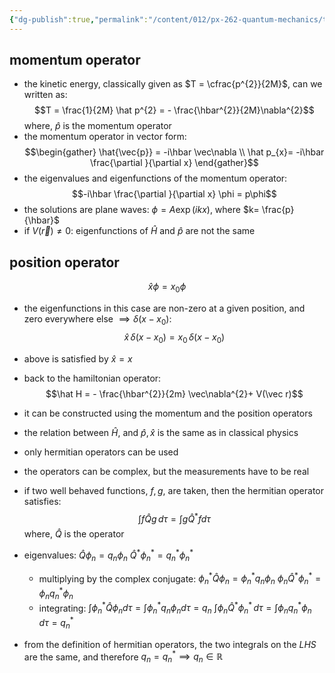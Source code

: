 ```yaml
---
{"dg-publish":true,"permalink":"/content/012/px-262-quantum-mechanics/term-1/c-the-basic-postulates/px-262-c2b-momentum-and-position-operator/","noteIcon":"1","created":"2024-11-25T10:50:32.000+00:00","updated":"2024-12-07T14:18:58.266+00:00"}
---
```


## momentum operator
- the kinetic energy, classically given as $T = \cfrac{p^{2}}{2M}$, can we written as:
$$T = \frac{1}{2M} \hat p^{2} = - \frac{\hbar^{2}}{2M}\nabla^{2}$$
	where, $\hat p$ is the momentum operator
- the momentum operator in vector form: 
$$\begin{gather}
	\hat{\vec{p}} = -i\hbar \vec\nabla \\
	\hat p_{x}= -i\hbar \frac{\partial }{\partial x}
\end{gather}$$
- the eigenvalues and eigenfunctions of the momentum operator: 
  $$-i\hbar \frac{\partial }{\partial x} \phi = p\phi$$
- the solutions are plane waves: $\phi = A \exp(ikx)$, where $k= \frac{p}{\hbar}$
- if $V(\vec r)\neq 0:$ eigenfunctions of $\hat H$ and $\hat p$ are not the same
## position operator
$$\hat x \phi = x_{0}\phi$$
- the eigenfunctions in this case are non-zero at a given position, and zero everywhere else $\implies \delta(x-x_{0}):$ 
  $$\hat x \, \delta(x-x_{0}) = x_{0}\,\delta(x-x_{0})$$
- above is satisfied by $\hat x = x$
- back to the hamiltonian operator: 
  $$\hat H = - \frac{\hbar^{2}}{2m} \vec\nabla^{2}+ V(\vec r)$$
- it can be constructed using the momentum and the position operators
- the relation between $\hat H$, and $\hat p, \hat x$ is the same as in classical physics

- only hermitian operators can be used
- the operators can be complex, but the measurements have to be real
- if two well behaved functions, $f,g$, are taken, then the hermitian operator satisfies: 
  $$\int f \hat Q g\,d\tau = \int g \hat Q^{*} f d\tau$$
	where, $\hat Q$ is the operator 
- eigenvalues: 
		$\hat Q \phi_{n} = q_{n}\phi_{n}$
		${} \hat Q^{*} \phi_{n}^{*} = q_{n}^{*}\phi_{n}^{*} {}$
	- multiplying by the complex conjugate:
		$\phi_{n}^{*} \hat Q \phi_{n} = \phi_{n}^{*} q_{n} \phi_{n}$
		${} \phi_{n} \hat Q^{*} \phi_{n}^{*} = \phi_{n} q_{n}^{*} \phi_{n} {}$
	- integrating:
		$\int \phi_{n}^{*} \hat Q \phi_{n} d \tau = \int \phi_{n}^{*} q_{n} \phi_{n} d\tau = q_{n}$
		$\int \phi_{n} \hat Q ^{*}\phi_{n}^{*}\, d\tau = \int \phi_{n} q_{n}^{*} \phi_{n}\,d\tau = q_{n}^{*}$
- from the definition of hermitian operators, the two integrals on the $LHS$ are the same, and therefore $q_{n} = q_{n}^{*} \implies q_{n}\in \mathbb R$
